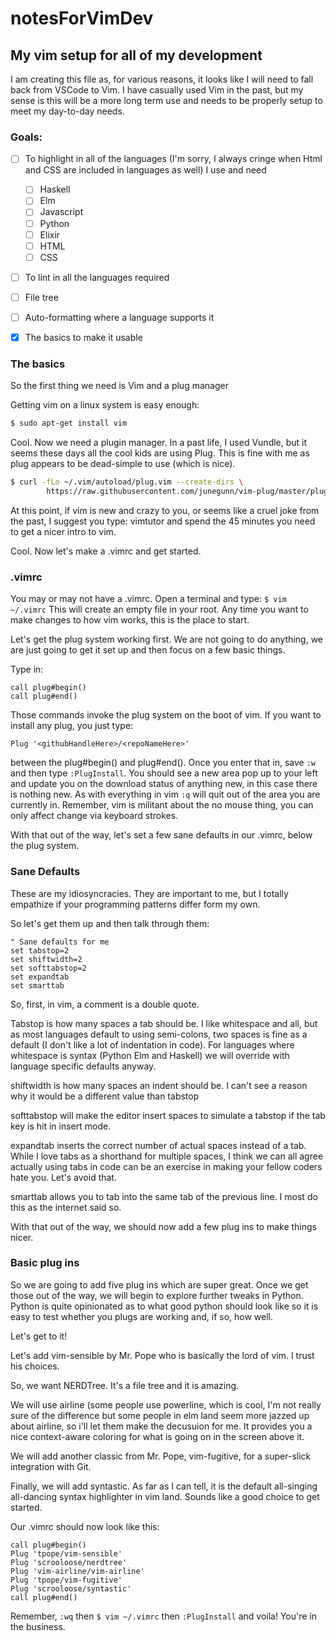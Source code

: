 # notesForVimDev


## My vim setup for all of my development

I am creating this file as, for various reasons, it looks like I will need to fall back from VSCode to Vim. I have
casually used Vim in the past, but my sense is this will be a more long term use and needs to be properly setup to meet
my day-to-day needs.

### Goals:
  - [ ] To highlight in all of the languages (I'm sorry, I always cringe when Html and CSS are included in languages as well) I use and need
    - [ ] Haskell
    - [ ] Elm
    - [ ] Javascript
    - [ ] Python
    - [ ] Elixir
    - [ ] HTML
    - [ ] CSS
  - [ ] To lint in all the languages required
  - [ ] File tree
  - [ ] Auto-formatting where a language supports it
  - [x] The basics to make it usable
  


### The basics

So the first thing we need is Vim and a plug manager

Getting vim on a linux system is easy enough:

```bash
$ sudo apt-get install vim
```

Cool. Now we need a plugin manager. In a past life, I used Vundle, but it seems these days all the cool kids are using Plug.
This is fine with me as plug appears to be dead-simple to use (which is nice).

```bash
$ curl -fLo ~/.vim/autoload/plug.vim --create-dirs \
		https://raw.githubusercontent.com/junegunn/vim-plug/master/plug.vim
```

At this point, if vim is new and crazy to you, or seems like a cruel joke from the past, I suggest you type: vimtutor and spend the 45 minutes you need to get a nicer intro to vim.


Cool. Now let's make a .vimrc and get started.


### .vimrc

You may or may not have a .vimrc. Open a terminal and type: ```$ vim ~/.vimrc``` This will create an empty file in your root. Any time you want to make changes to how vim works, this is the place to start. 

Let's get the plug system working first. We are not going to do anything, we are just going to get it set up and then focus on a few basic things. 

Type in:

```
call plug#begin()
call plug#end()
```

Those commands invoke the plug system on the boot of vim. If you want to install any plug, you just type:
```
Plug '<githubHandleHere>/<repoNameHere>'
```
between the plug#begin() and plug#end(). Once you enter that in, save ```:w``` and then type ```:PlugInstall```. You should see a new area pop up to your left and update you on the download status of anything new, in this case there is nothing new. As with everything in vim ```:q``` will quit out of the area you are currently in. Remember, vim is militant about the no mouse thing, you can only affect change via keyboard strokes.

With that out of the way, let's set a few sane defaults in our .vimrc, below the plug system.

### Sane Defaults

These are my idiosyncracies. They are important to me, but I totally empathize if your programming patterns differ form my own.

So let's get them up and then talk through them:
```vim
" Sane defaults for me
set tabstop=2
set shiftwidth=2
set softtabstop=2
set expandtab
set smarttab
```

So, first, in vim, a comment is a double quote. 

Tabstop is how many spaces a tab should be. I like whitespace and all, but as most languages default to using semi-colons, two spaces is fine as a default (I don't like a lot of indentation in code). For languages where whitespace is syntax (Python Elm and Haskell) we will override with language specific defaults anyway.

shiftwidth is how many spaces an indent should be. I can't see a reason why it would be a different value than tabstop

softtabstop will make the editor insert spaces to simulate a tabstop if the tab key is hit in insert mode. 

expandtab inserts the correct number of actual spaces instead of a tab. While I love tabs as a shorthand for multiple spaces, I think we can all agree actually using tabs in code can be an exercise in making your fellow coders hate you. Let's avoid that.

smarttab allows you to tab into the same tab of the previous line. I most do this as the internet said so.

With that out of the way, we should now add a few plug ins to make things nicer.

### Basic plug ins

So we are going to add five plug ins which are super great. Once we get those out of the way, we will begin to explore further tweaks in Python. Python is quite opinionated as to what good python should look like so it is easy to test whether you plugs are working and, if so, how well.

Let's get to it!


Let's add vim-sensible by Mr. Pope who is basically the lord of vim. I trust his choices.

So, we want NERDTree. It's a file tree and it is amazing. 

We will use airline (some people use powerline, which is cool, I'm not really sure of the difference but some people in elm land seem more jazzed up about airline, so i'll let them make the decusuion for me. It provides you a nice context-aware coloring for what is going on in the screen above it.

We will add another classic from Mr. Pope, vim-fugitive, for a super-slick integration with Git.

Finally, we will add syntastic. As far as I can tell, it is the default all-singing all-dancing syntax highlighter in vim land. Sounds like a good choice to get started.

Our .vimrc should now look like this:
```vim
call plug#begin()
Plug 'tpope/vim-sensible'
Plug 'scrooloose/nerdtree'
Plug 'vim-airline/vim-airline'
Plug 'tpope/vim-fugitive'
Plug 'scrooloose/syntastic'
call plug#end()
```

Remember, ```:wq``` then ```$ vim ~/.vimrc``` then ```:PlugInstall``` and voila! You're in the business.
